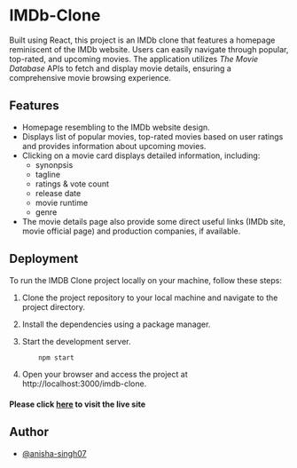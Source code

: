 # IMDb-Clone

Built using React, this project is an IMDb clone that features a homepage reminiscent of the IMDb website. Users can easily navigate through popular, top-rated, and upcoming movies. The application utilizes _The Movie Database_ APIs to fetch and display movie details, ensuring a comprehensive movie browsing experience.

## Features

- Homepage resembling to the IMDb website design.
- Displays list of popular movies, top-rated movies based on user ratings and provides information about upcoming movies.
- Clicking on a movie card displays detailed information, including:
  - synonpsis
  - tagline
  - ratings & vote count
  - release date
  - movie runtime
  - genre
- The movie details page also provide some direct useful links (IMDb site, movie official page) and production companies, if available.

## Deployment

To run the IMDB Clone project locally on your machine, follow these steps:

1. Clone the project repository to your local machine and navigate to the project directory.

2. Install the dependencies using a package manager.
3. Start the development server.
   ```bash
       npm start
   ```
4. Open your browser and access the project at http://localhost:3000/imdb-clone.

#### Please click [here](https://anisha-singh07.github.io/imdb-clone/ "IMDb-clone") to visit the live site

## Author

- [@anisha-singh07](https://github.com/anisha-singh07)
